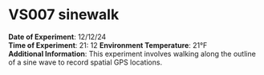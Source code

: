 # VS007 sinewalk

**Date of Experiment**: 12/12/24  
**Time of Experiment**: 21: 12
**Environment Temperature**: 21°F  
**Additional Information**: This experiment involves walking along the outline of a sine wave to record spatial GPS locations.
